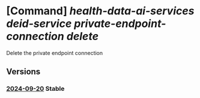 # [Command] _health-data-ai-services deid-service private-endpoint-connection delete_

Delete the private endpoint connection

## Versions

### [2024-09-20](/Resources/mgmt-plane/L3N1YnNjcmlwdGlvbnMve30vcmVzb3VyY2Vncm91cHMve30vcHJvdmlkZXJzL21pY3Jvc29mdC5oZWFsdGhkYXRhYWlzZXJ2aWNlcy9kZWlkc2VydmljZXMve30vcHJpdmF0ZWVuZHBvaW50Y29ubmVjdGlvbnMve30=/2024-09-20.xml) **Stable**

<!-- mgmt-plane /subscriptions/{}/resourcegroups/{}/providers/microsoft.healthdataaiservices/deidservices/{}/privateendpointconnections/{} 2024-09-20 -->

